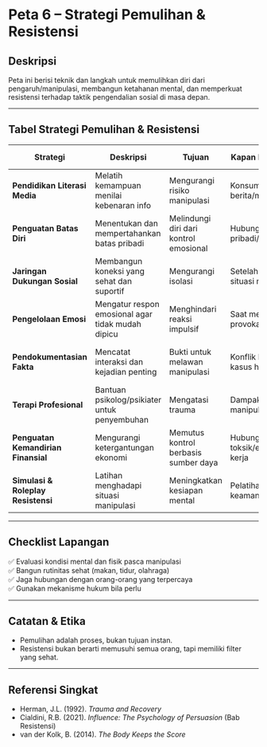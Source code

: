 # Peta 6 – Strategi Pemulihan & Resistensi

## Deskripsi
Peta ini berisi teknik dan langkah untuk memulihkan diri dari pengaruh/manipulasi, membangun ketahanan mental, dan memperkuat resistensi terhadap taktik pengendalian sosial di masa depan.

---

## Tabel Strategi Pemulihan & Resistensi

| **Strategi** | **Deskripsi** | **Tujuan** | **Kapan Diterapkan** | **Indikator Efektif** | **Contoh Singkat** | **Langkah Implementasi** | **Level Efektivitas** |
|--------------|---------------|------------|----------------------|-----------------------|--------------------|--------------------------|-----------------------|
| **Pendidikan Literasi Media** | Melatih kemampuan menilai kebenaran info | Mengurangi risiko manipulasi | Konsumsi berita/media | Lebih kritis sebelum berbagi info | Menggunakan fact-checker | Ikuti kursus literasi digital | ⭐⭐⭐⭐⭐ |
| **Penguatan Batas Diri** | Menentukan dan mempertahankan batas pribadi | Melindungi diri dari kontrol emosional | Hubungan pribadi/profesional | Berani menolak tanpa rasa bersalah | Menolak permintaan berlebihan | Latih assertiveness | ⭐⭐⭐⭐ |
| **Jaringan Dukungan Sosial** | Membangun koneksi yang sehat dan suportif | Mengurangi isolasi | Setelah keluar dari situasi manipulatif | Ada teman yang mendukung | Support group korban manipulasi | Ikut komunitas positif | ⭐⭐⭐⭐⭐ |
| **Pengelolaan Emosi** | Mengatur respon emosional agar tidak mudah dipicu | Menghindari reaksi impulsif | Saat menghadapi provokasi | Lebih tenang dalam tekanan | Latihan pernapasan | Meditasi harian | ⭐⭐⭐⭐ |
| **Pendokumentasian Fakta** | Mencatat interaksi dan kejadian penting | Bukti untuk melawan manipulasi | Konflik kerja, kasus hukum | Ada catatan rapi & kronologis | Mencatat rapat penting | Gunakan jurnal/rekaman | ⭐⭐⭐⭐⭐ |
| **Terapi Profesional** | Bantuan psikolog/psikiater untuk penyembuhan | Mengatasi trauma | Dampak manipulasi berat | Gejala berkurang | Konseling trauma | CBT atau EMDR | ⭐⭐⭐⭐⭐ |
| **Penguatan Kemandirian Finansial** | Mengurangi ketergantungan ekonomi | Memutus kontrol berbasis sumber daya | Hubungan toksik/eksploitasi kerja | Punya tabungan & pendapatan mandiri | Freelance sambilan | Pelatihan skill kerja | ⭐⭐⭐⭐ |
| **Simulasi & Roleplay Resistensi** | Latihan menghadapi situasi manipulasi | Meningkatkan kesiapan mental | Pelatihan keamanan sosial | Lebih siap hadapi tekanan sosial | Roleplay penolakan | Latihan dengan mentor | ⭐⭐⭐ |

---

## Checklist Lapangan
✅ Evaluasi kondisi mental dan fisik pasca manipulasi  
✅ Bangun rutinitas sehat (makan, tidur, olahraga)  
✅ Jaga hubungan dengan orang-orang yang terpercaya  
✅ Gunakan mekanisme hukum bila perlu  

---

## Catatan & Etika
- Pemulihan adalah proses, bukan tujuan instan.  
- Resistensi bukan berarti memusuhi semua orang, tapi memiliki filter yang sehat.  

---

## Referensi Singkat
- Herman, J.L. (1992). *Trauma and Recovery*  
- Cialdini, R.B. (2021). *Influence: The Psychology of Persuasion* (Bab Resistensi)  
- van der Kolk, B. (2014). *The Body Keeps the Score*  
